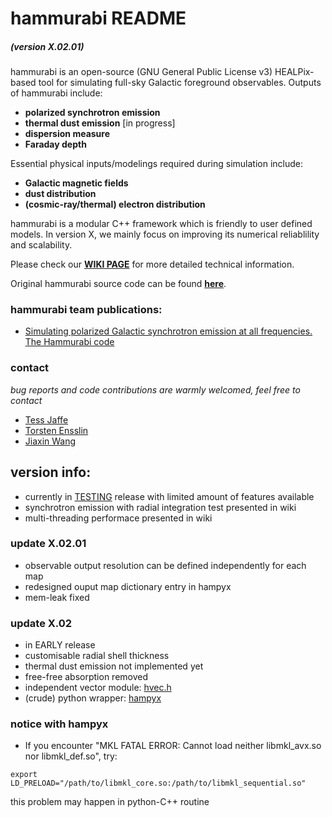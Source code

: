 # hammurabi README
##### (version X.02.01)

hammurabi is an open-source (GNU General Public License v3) HEALPix-based tool 
for simulating full-sky Galactic foreground observables.
Outputs of hammurabi include:

- **polarized synchrotron emission**
- **thermal dust emission** [in progress]
- **dispersion measure** 
- **Faraday depth**

Essential physical inputs/modelings required during simulation include:  

* **Galactic magnetic fields**
* **dust distribution** 
* **(cosmic-ray/thermal) electron distribution**

hammurabi is a modular C++ framework which is friendly to user defined models.
In version X, we mainly focus on improving its numerical reliablility and scalability.

Please check our [**WIKI PAGE**](https://bitbucket.org/hammurabicode/hamx/wiki/Home) for more detailed technical information.

Original hammurabi source code can be found [**here**](https://sourceforge.net/projects/hammurabicode/).

### hammurabi team publications:

- [Simulating polarized Galactic synchrotron emission at all frequencies. The Hammurabi code](https://www.aanda.org/articles/aa/abs/2009/08/aa10564-08/aa10564-08.html)

### contact
*bug reports and code contributions are warmly welcomed, feel free to contact*

- [Tess Jaffe](https://science.gsfc.nasa.gov/sed/bio/tess.jaffe)
- [Torsten Ensslin](https://wwwmpa.mpa-garching.mpg.de/~ensslin/)
- [Jiaxin Wang](http://www.sissa.it/app/members.php?ID=222)

## version info:

- currently in [TESTING](./tests) release with limited amount of features available
- synchrotron emission with radial integration test presented in wiki
- multi-threading performace presented in wiki

### update X.02.01
- observable output resolution can be defined independently for each map
- redesigned ouput map dictionary entry in hampyx
- mem-leak fixed

### update X.02
- in EARLY release
- customisable radial shell thickness
- thermal dust emission not implemented yet
- free-free absorption removed
- independent vector module: [hvec.h](./include/hvec.h)
- (crude) python wrapper: [hampyx](./hampyx)

### notice with hampyx

- If you encounter "MKL FATAL ERROR: Cannot load neither libmkl_avx.so nor libmkl_def.so", try:

```
export LD_PRELOAD="/path/to/libmkl_core.so:/path/to/libmkl_sequential.so"
```

this problem may happen in python-C++ routine
